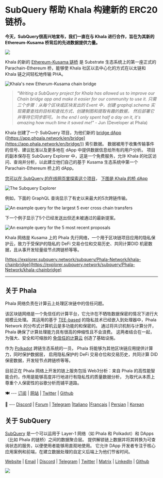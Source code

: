 # SubQuery 帮助 Khala 构建新的 ERC20 链桥。

**今天，SubQuery很高兴地宣布，我们一直在与 Khala 进行合作，旨在为其新的 Ethereum-Kusama 桥背后的先进数据提供力量。**

![](https://miro.medium.com/max/700/1*rXooUCLYTT3rWp-mXSryxg.png)

Khala 的新的 [Ethereum-Kusama 链桥](https://app.phala.network/en/bridge/) 是 Substrate 生态系统上的第一座正式的 Parachain-Ethereum 桥，能够使 Khala 社区以去中心化的方式在以太链和 Khala 链之间轻松地传输 PHA。

![Khala's new Etherum-Kusama chain bridge](https://miro.medium.com/max/700/1*9k8TLUugLCsXHWOHlU2Gkg.png)

> _"Writing a SubQuery project for Khala has allowed us to improve our Chain bridge app and make it easier for our community to use it. 只需三个步骤：从每个区块或区块发出的 Event 中，创建 graphql.schema 实现需要查找的目标和查找方式、创建制图和提取有趣的数据， 然后部署它并等待它同步即可。 In the end I only spent half a day on it, it's amazing how much time it saved me!"_ - Jun (Developer at Phala)

Khala 创建了一个 SubQuery 项目，为他们新的 [bridge dApp](https://app.phala.network/en/bridge/) ([https://app.phpala.network/en/bridge](https://app.phala.network/en/bridge/)) 索引数据。 数据被用于收集传输事件的信号、建议批准以及更多地在 dApp 中提供数据信息给所有的用户分析。 项目的副本保存在 SubQuery Explorer 中，这是一个免费服务，允许 Khala 的社区访问、查询并分析，以此建立他们自己的基于 Kusama 生态系统中第一个 Parachain-Ethereum 桥上的 dApp。

[您可以在 SubQuery 的在线网页里探索这个项目](https://explorer.subquery.network/subquery/Phala-Network/khala-chainbridge)， [下图是 Khala 的桥 dApp](https://app.phala.network/en/bridge/)

![The Subquery Explorer](https://miro.medium.com/max/700/1*epyc3vnlRiWwEXN27lgZgw.png)

例如，下面的 GraphQL 查询显示了有史以来最大的5次跨链传输。

![An example query for the largest 5 ever cross chain transfers](https://miro.medium.com/max/700/1*lQiiQgti75yb1tVoXXxipw.png)

下一个例子显示了5个已经发送出但还未被通过的最新提案。

![An example query for the 5 most recent proposals](https://miro.medium.com/max/700/1*SdlwnW-kkqZ_Lh4h7KFhtw.png)

Khala 网络是 Kusama 上的 Phala 先行网络，一个用于区块链项目应用的隐私保护云，致力于受保护的隐私的 DeFi 交易仓位和交易历史、共同计算DID 机密数据，且从事开发轻量级节点跨链桥等等。

[https://explorer.subquery.network/subquery/Phala-Network/khala-chainbridge](https://explorer.subquery.network/subquery/Phala-Network/khala-chainbridge)

---

## 关于 Phala

Phala 网络负责在计算云上处理区块链中的信任问题。

该区块链网络是一个免信任的计算平台，它允许在不牺牲数据保密的情况下进行大规模云处理。 其运用的基于 [TEE-based](https://en.wikipedia.org/wiki/Trusted_execution_environment) 的隐私技术已经嵌入到处理器中，Phala Network 的分布式计算机云是多功能的和保密的。 通过将共识机制与计算分开，Phala 确保了计算处理能力具有很高的伸缩性且不会浪费。 这两者结合在一起，为强大、安全和可缩放的 [免信任的计算云](https://medium.com/phala-network/phala-transparent-and-private-global-computation-cloud-2d80c70ad1e9) 创造了基础设施。

作为 [Polkadot](https://polkadot.network/technology/) 跨链生态系统的一员， Phala 将能够为其他区块链应用提供计算力，同时保护数据层， 启用隐私保护的 DeFi 交易仓位和交易历史，共同计算 DID 保密数据，开发轻节点跨链桥等等。

目前正在 Phala 网络上开发的链上服务包括 Web3分析：来自 Phala 的高性能智能合约，作用是能够高度并行地进行有隐私性的质量数据分析， 为取代从本质上尊重个人保密性的谷歌分析而铺平道路。

🍽 --- [订阅](https://mailchi.mp/fd48395f09dc/w3a-landing-page) | [网站](https://phala.network/) | [Twitter](https://twitter.com/PhalaNetwork) | [Github](https://github.com/Phala-Network)

🥤 --- [Discord](https://discord.gg/myBmQu5) | [Forum](https://forum.phala.network/) | [Telegram](https://t.me/phalanetwork) |[Italiano](https://medium.com/phala-italia/ancora-pi%C3%B9-premi-in-arrivo-fino-a-150-pha-per-ksm-e-nuove-nft-in-edizione-speciale-ba2776148de8) |[Français](https://medium.com/phala-fran%C3%A7ais/encore-plus-de-r%C3%A9compenses-jusqu%C3%A0-150-pha-par-ksm-et-de-nouveaux-nft-%C3%A9dition-sp%C3%A9ciale-9e5f7683c5b6) | [Persian](https://virgool.io/PhalaNetwork-Persian/%D8%AC%D9%88%D8%A7%DB%8C%D8%B2-%D8%A8%DB%8C%D8%B4%D8%AA%D8%B1-%D8%A8%D8%B2%D9%88%D8%AF%DB%8C-%D8%AA%D8%A7-%DB%B1%DB%B5%DB%B0-pha-%D8%A8%D9%87-%D8%A7%D8%B2%D8%A7%DB%8C-%D9%87%D8%B1-ksm-%D9%88-%D9%86%D8%B3%D8%AE%D9%87-%D9%87%D8%A7%DB%8C-nft-%D9%88%DB%8C%DA%98%D9%87-ejxonlenaxp2) | [Korean](https://medium.com/phala-%ED%95%9C%EA%B5%AD)

## 关于 SubQuery

[SubQuery](https://subquery.network/) 是一个可以运用于 Layer-1 网络（如 Phala 和 Polkadot）和 DApps（比如 Phala 的链桥）之间的数据聚合层。 提供解锁链上数据并将其转换为可查询状态的服务，以便使用者能够用直观地使用。 它允许 DApp 开发者专注于核心应用案例和前端，在建立数据处理的自定义后端上为他们节省时间。

[Website](https://subquery.network/) | [Email](mailto:hello@subquery.network) | [Discord](https://discord.com/invite/78zg8aBSMG) | [Telegram](https://t.me/subquerynetwork) | [Twitter](https://twitter.com/subquerynetwork) | [Matrix](https://matrix.to/#/#subquery:matrix.org) | [LinkedIn](https://www.linkedin.com/company/subquery) | [Github](https://github.com/subquery)

![](https://miro.medium.com/max/600/1*3BFCkeqtKBhQXKg2C_iFwQ.gif)
